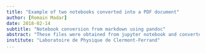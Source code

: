 ```yaml
---
title: "Example of two notebooks converted into a PDF document"
author: [Romain Madar]
date: 2018-02-14
subtitle: "Notebook conversion from markdown using pandoc"
abstract: "These files were obtained from jupyter notebook and converted into a markdown using nbconvert. The markdown files and figures are taken as input to produce a global pdf using pandoc."
institute: "Laboratoire de Physique de Clermont-Ferrand"
...
```



